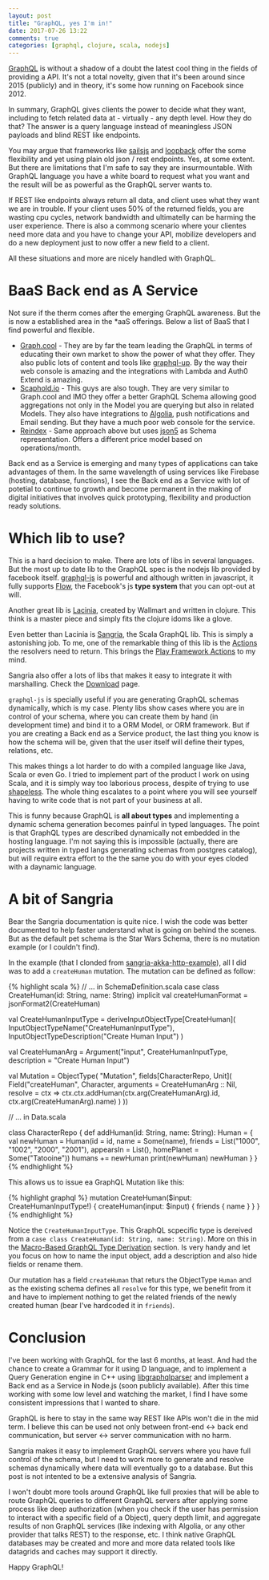 ```yaml
---
layout: post
title: "GraphQL, yes I'm in!"
date: 2017-07-26 13:22
comments: true
categories: [graphql, clojure, scala, nodejs]
---
```


[GraphQL](http://graphql.org) is without a shadow of a doubt the latest cool thing in the fields of providing a API. It's not a total novelty, given that it's been around since 2015 (publicly) and in theory, it's some how running on Facebook since 2012.

In summary, GraphQL gives clients the power to decide what they want, including to fetch related data at  - virtually - any depth level. How they do that? The answer is a query language instead of meaningless JSON payloads and blind REST like endpoints.
<!--more-->

You may argue that frameworks like [sailsjs](sailsjs.com) and [loopback](loopback.io) offer the some flexibility and yet using plain old json / rest endpoints. Yes, at some extent. But there are limitations that I'm safe to say they are insurmountable. With GraphQL language you have a white board to request what you want and the result will be as powerful as the GraphQL server wants to.

If REST like endpoints always return all data, and client uses what they want we are in trouble. If your client uses 50% of the returned fields, you are wasting cpu cycles, network bandwidth and ultimatelly can be harming the user experience. There is also a commong scenario where your clientes need more data and you have to change your API, mobilize developers and do a new deployment just to now offer a new field to a client.

All these situations and more are nicely handled with GraphQL.

BaaS Back end as A Service
===

Not sure if the therm comes after the emerging GraphQL awareness. But the is now a established area in the *aaS offerings. Below a list of BaaS that I find powerful and flexible.

- [Graph.cool](graph.cool) - They are by far the team leading the GraphQL in terms of educating their own market to show the power of what they offer. They also public lots of content and tools like [graphql-up](https://www.graph.cool/graphql-up/). By the way their web console is amazing and the integrations with Lambda and Auth0 Extend is amazing.
- [Scaphold.io](scaphold.io) - This guys are also tough. They are very similar to Graph.cool and IMO they offer a better GraphQL Schema allowing good aggregations not only in the Model you are querying but also in related Models. They also have integrations to [Algolia](https://www.algolia.com), push notifications and Email sending. But they have a much poor web console for the service.
- [Reindex](https://reindex.io/baas/) - Same approach above but uses [json5](http://json5.org) as Schema representation. Offers a different price model based on operations/month.

Back end as a Service is emerging and many types of applications can take advantages of them. In the same wavelength of using services like Firebase (hosting, database, functions), I see the Back end as a Service with lot of potetial to continue to growth and become permanent in the making of digital initiatives that involves quick prototyping, flexibility and production ready solutions.

Which lib to use?
===

This is a hard decision to make. There are lots of libs in several languages. But the most up to date lib to the GraphQL spec is the nodejs lib provided by facebook itself. [graphql-js](http://graphql.org/graphql-js/) is powerful and although written in javascript, it fully supports [Flow](flow.org), the Facebook's js **type system** that you can opt-out at will.

Another great lib is [Lacinia](https://github.com/walmartlabs/lacinia), created by Wallmart and written in clojure. This think is a master piece and simply fits the clojure idoms like a glove.

Even better than Lacinia is [Sangria](http://sangria-graphql.org), the Scala GraphQL lib. This is simply a astonishing job. To me, one of the remarkable thing of this lib is the [Actions](http://sangria-graphql.org/learn/#actions) the resolvers need to return. This brings the [Play Framework Actions](https://www.playframework.com/documentation/2.6.x/ScalaActionsComposition) to my mind.

Sangria also offer a lots of libs that makes it easy to integrate it with marshalling. Check the [Download](http://sangria-graphql.org/download/) page.


`graphql-js` is specially useful if you are generating GraphQL schemas dynamically, which is my case. Plenty libs show cases where you are in control of your schema, where you can create them by hand (in development time) and bind it to a ORM Model, or ORM framework. But if you are creating a Back end as a Service product, the last thing you know is how the schema will be, given that the user itself will define their types, relations, etc.

This makes things a lot harder to do with a compiled language like Java, Scala or even Go. I tried to implement part of the product I work on using Scala, and it is simply way too laborious process, despite of trying to use [shapeless](https://github.com/milessabin/shapeless). The whole thing escalates to a point where you will see yourself having to write code that is not part of your business at all.

This is funny because GraphQL is **all about types** and implementing a dynamic schema generation becomes painful in typed languages. The point is that GraphQL types are described dynamically not embedded in the hosting language. I'm not saying this is impossible (actually, there are projects written in typed langs generating schemas from postgres catalog), but will require extra effort to the the same you do with your eyes cloded with a daynamic language.

A bit of Sangria
===

Bear the Sangria documentation is quite nice. I wish the code was better documented to help faster understand what is going on behind the scenes. But as the default pet schema is the Star Wars Schema, there is no mutation example (or I couldn't find).

In the example (that I clonded from [sangria-akka-http-example](https://github.com/sangria-graphql/sangria-akka-http-example/)), all I did was to add a `createHuman` mutation. The mutation can be defined as follow:

{% highlight scala %}
  // ... in SchemaDefinition.scala
  case class CreateHuman(id: String, name: String)
  implicit val createHumanFormat = jsonFormat2(CreateHuman)


  val CreateHumanInputType = deriveInputObjectType[CreateHuman](
    InputObjectTypeName("CreateHumanInputType"),
    InputObjectTypeDescription("Create Human Input")
  )

  val CreateHumanArg = Argument("input", CreateHumanInputType, description = "Create Human Input")

  val Mutation = ObjectType(
    "Mutation", fields[CharacterRepo, Unit](
      Field("createHuman", Character,
        arguments = CreateHumanArg :: Nil,
        resolve = ctx ⇒ ctx.ctx.addHuman(ctx.arg(CreateHumanArg).id, ctx.arg(CreateHumanArg).name)
      )
  ))

  // ... in Data.scala

class CharacterRepo {
    def addHuman(id: String, name: String): Human = {
    val newHuman = Human(id = id, name = Some(name), friends = List("1000", "1002", "2000", "2001"), appearsIn = List(), homePlanet = Some("Tatooine"))
    humans += newHuman
    print(newHuman)
    newHuman
  }
}
{% endhighlight %}

This allows us to issue ea GraphQL Mutation like this:

{% highlight graphql %}
mutation CreateHuman($input: CreateHumanInputType!) {
  createHuman(input: $input) {
    friends {
      name
    }
  }
}
{% endhighlight %}

Notice the `CreateHumanInputType`. This GraphQL scpecific type is dereived from a `case class CreateHuman(id: String, name: String)`. More on this in the  [Macro-Based GraphQL Type Derivation](http://sangria-graphql.org/learn/#macro-based-graphql-type-derivation) section. Is very handy and let you focus on how to name the input object, add a description and also hide fields or rename them.

Our mutation has a field `createHuman` that returs the ObjectType `Human` and as the existing schema defines all `resolve` for this type, we benefit from it and have to implement nothing to get the related friends of the newly created human (bear I've hardcoded it in `friends`).

Conclusion
===

I've been working with GraphQL for the last 6 months, at least. And had the chance to create a Grammar for it using D language, and to implement a Query Generation engine in C++ using [libgraphqlparser](https://github.com/graphql/libgraphqlparser) and implement a Back end as a Service in Node.js (soon publicly available). After this time working with some low level and watching the market, I find I have some consistent impressions that I wanted to share.

GraphQL is here to stay in the same way REST like APIs won't die in the mid term. I believe this can be used not only between front-end <-> back end communication, but server <-> server communication with no harm.

Sangria makes it easy to implement GraphQL servers where you have full control of the schema, but I need to work more to generate and resolve schemas dynamically where data will eventually go to a database. But this post is not intented to be a extensive analysis of Sangria.

I won't doubt more tools around GraphQL like full proxies that will be able to route GraphQL queries to different GraphQL servers after applying some process like deep authorization (when you check if the user has permission to interact with a specific field of a Object), query depth limit, and aggregate results of non GraphQL services (like indexing with Algolia, or any other provider that talks REST) to the response, etc. I think native GraphQL databases may be created and more and more data related tools like datagrids and caches may support it directly.

Happy GraphQL!